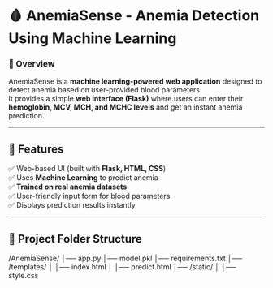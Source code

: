 # 🩸 AnemiaSense - Anemia Detection Using Machine Learning  

### **🚀 Overview**  
AnemiaSense is a **machine learning-powered web application** designed to detect anemia based on user-provided blood parameters.  
It provides a simple **web interface (Flask)** where users can enter their **hemoglobin, MCV, MCH, and MCHC levels** and get an instant anemia prediction.  

---

## **📌 Features**  
✅ Web-based UI (built with **Flask, HTML, CSS**)  
✅ Uses **Machine Learning** to predict anemia  
✅ **Trained on real anemia datasets**  
✅ User-friendly input form for blood parameters  
✅ Displays prediction results instantly  

---

## **📂 Project Folder Structure**  
/AnemiaSense/
│── app.py
│── model.pkl
│── requirements.txt
│── /templates/
│   │── index.html
│   │── predict.html
│── /static/
│   │── style.css


